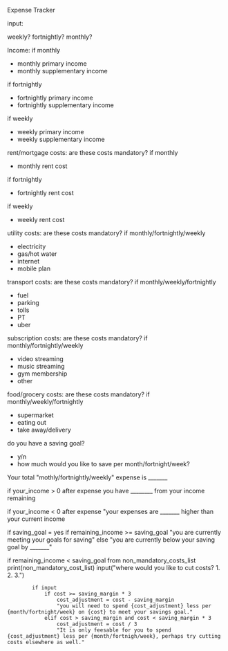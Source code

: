 Expense Tracker

input:

weekly?
fortnightly?
monthly?



Income:
if monthly
- monthly primary income
- monthly supplementary income

if fortnightly
- fortnightly primary income
- fortnightly supplementary income

if weekly
- weekly primary income 
- weekly supplementary income



rent/mortgage costs:
are these costs mandatory?
if monthly
- monthly rent cost

if fortnightly 
- fortnightly rent cost

if weekly
- weekly rent cost 



utility costs:
are these costs mandatory?
if monthly/fortnightly/weekly
- electricity
- gas/hot water
- internet
- mobile plan



transport costs:
are these costs mandatory?
if monthly/weekly/fortnightly
- fuel
- parking
- tolls
- PT 
- uber



subscription costs:
are these costs mandatory?
if monthly/fortnightly/weekly
- video streaming
- music streaming
- gym membership
- other



food/grocery costs:
are these costs mandatory?
if monthly/weekly/fortnightly
- supermarket
- eating out
- take away/delivery



do you have a saving goal?
- y/n
- how much would you like to save per month/fortnight/week?



Your total "mothly/fortnightly/weekly" expense is _______ 

if your_income > 0 after expense
    you have ________ from your income remaining 

if your_income < 0 after expense
    "your expenses are _______ higher than your current income 

if saving_goal = yes
    if remaining_income >= saving_goal
        "you are currently meeting your goals for saving"
    else
        "you are currently below your saving goal by _______"




if remaining_income < saving_goal
    from non_mandatory_costs_list
        print(non_mandatory_cost_list)
            input("where would you like to cut costs?
                    1.
                    2.
                    3.")

            if input
                if cost >= saving_margin * 3
                    cost_adjustment = cost - saving_margin
                    "you will need to spend {cost_adjustment} less per {month/fortnight/week} on {cost} to meet your savings goal."
                elif cost > saving_margin and cost < saving_margin * 3
                    cost_adjustment = cost / 3
                    "It is only feesable for you to spend {cost_adjustment} less per {month/fortnigh/week}, perhaps try cutting costs elsewhere as well."



        


